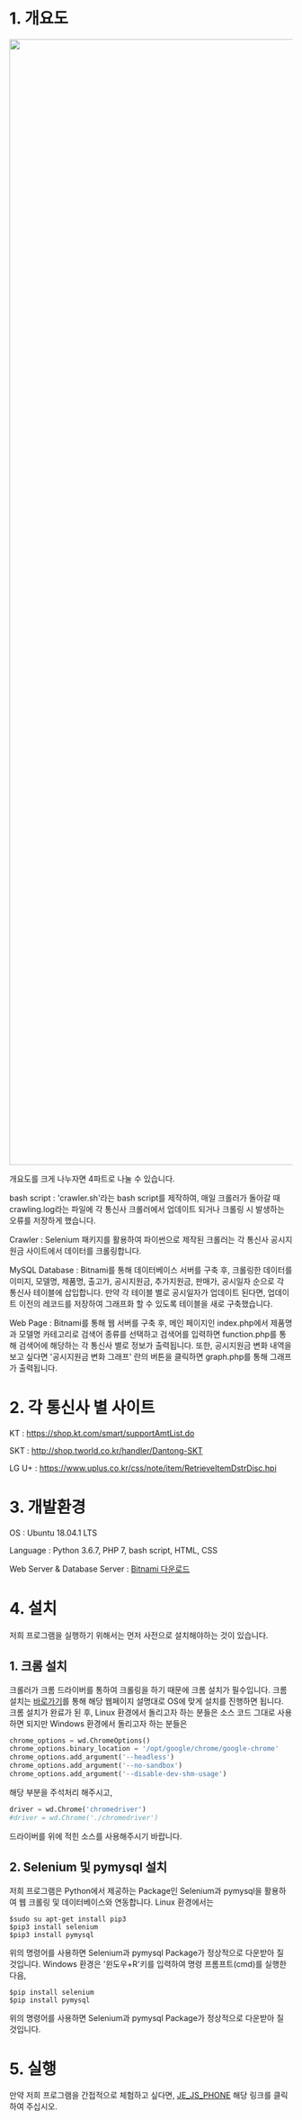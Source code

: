 # 1. 개요도

<div>
<img width="2000" src="https://user-images.githubusercontent.com/45190560/49719579-e0209a00-fca0-11e8-8d01-c2cf6405365c.PNG">
</div>

개요도를 크게 나누자면 4파트로 나눌 수 있습니다.

bash script : 'crawler.sh'라는 bash script를 제작하여, 매일 크롤러가 돌아갈 때 crawling.log라는 파일에 각 통신사 크롤러에서 업데이트 되거나 크롤링 시 발생하는 오류를 저장하게 했습니다.

Crawler : Selenium 패키지를 활용하여 파이썬으로 제작된 크롤러는 각 통신사 공시지원금 사이트에서 데이터를 크롤링합니다.

MySQL Database : Bitnami를 통해 데이터베이스 서버를 구축 후, 크롤링한 데이터를 이미지, 모델명, 제품명, 출고가, 공시지원금, 추가지원금, 판매가, 공시일자 순으로 각 통신사 테이블에 삽입합니다. 만약 각 테이블 별로 공시일자가 업데이트 된다면, 업데이트 이전의 레코드를 저장하여 그래프화 할 수 있도록 테이블을 새로 구축했습니다.

Web Page : Bitnami를 통해 웹 서버를 구축 후, 메인 페이지인 index.php에서 제품명과 모델명 카테고리로 검색어 종류를 선택하고 검색어를 입력하면 function.php를 통해 검색어에 해당하는 각 통신사 별로 정보가 출력됩니다. 또한, 공시지원금 변화 내역을 보고 싶다면 '공시지원금 변화 그래프' 란의 버튼을 클릭하면 graph.php를 통해 그래프가 출력됩니다.


# 2. 각 통신사 별 사이트

KT : https://shop.kt.com/smart/supportAmtList.do

SKT : http://shop.tworld.co.kr/handler/Dantong-SKT

LG U+ : https://www.uplus.co.kr/css/note/item/RetrieveItemDstrDisc.hpi

# 3. 개발환경

OS : Ubuntu 18.04.1 LTS

Language : Python 3.6.7, PHP 7, bash script, HTML, CSS

Web Server & Database Server : [Bitnami 다운로드](https://bitnami.com/stack/wamp/installer)


# 4. 설치

저희 프로그램을 실행하기 위해서는 먼저 사전으로 설치해야하는 것이 있습니다.

## 1. 크롬 설치

크롤러가 크롬 드라이버를 통하여 크롤링을 하기 때문에 크롬 설치가 필수입니다. 크롬 설치는 [바로가기](https://support.google.com/chrome/answer/95346?co=GENIE.Platform%3DDesktop&hl=ko)를 통해 해당 웹페이지 설명대로 OS에 맞게 설치를 진행하면 됩니다. 크롬 설치가 완료가 된 후, Linux 환경에서 돌리고자 하는 분들은 소스 코드 그대로 사용하면 되지만 Windows 환경에서 돌리고자 하는 분들은


```python
chrome_options = wd.ChromeOptions()
chrome_options.binary_location = '/opt/google/chrome/google-chrome'
chrome_options.add_argument('--headless')
chrome_options.add_argument('--no-sandbox')
chrome_options.add_argument('--disable-dev-shm-usage')
```

해당 부분을 주석처리 해주시고,

```python
driver = wd.Chrome('chromedriver')
#driver = wd.Chrome('./chromedriver')
```

드라이버를 위에 적힌 소스를 사용해주시기 바랍니다.

## 2. Selenium 및 pymysql 설치

저희 프로그램은 Python에서 제공하는 Package인 Selenium과 pymysql을 활용하여 웹 크롤링 및 데이터베이스와 연동합니다. Linux 환경에서는

```
$sudo su apt-get install pip3
$pip3 install selenium
$pip3 install pymysql
```

위의 명령어를 사용하면 Selenium과 pymysql Package가 정상적으로 다운받아 질 것입니다. Windows 환경은 '윈도우+R'키를 입력하여 명령 프롬프트(cmd)를 실행한 다음,

```
$pip install selenium
$pip install pymysql
```

위의 명령어를 사용하면 Selenium과 pymysql Package가 정상적으로 다운받아 질 것입니다.


# 5. 실행

만약 저희 프로그램을 간접적으로 체험하고 싶다면, [JE_JS_PHONE](http://210.117.181.26:8080/index.php) 해당 링크를 클릭하여 주십시오.
